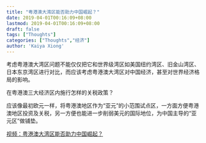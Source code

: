 ```yaml
---
title: "粤港澳大湾区能否助力中国崛起？"
date: 2019-04-01T00:16:09+08:00
lastmod: 2019-04-01T00:16:09+08:00
draft: false
tags: ["Thoughts"]
categories: ["Thoughts","经济"]
author: 'Kaiya Xiong'
---
```


考虑粤港澳大湾区问题不能仅仅把它和世界级湾区如美国纽约湾区、旧金山湾区、日本东京湾区进行对比，而应该考虑粤港澳大湾区对中国经济，甚至对世界经济格局的影响。

在粤港澳三大经济区内施行怎样的关税政策？

应该像最初欧元一样，将粤港澳地区作为“亚元”的小范围试点区，一方面方便粤港澳地区投资及关税，另一方便也能进一步削弱美元的国际地位，为中国主导的“亚元区”做铺垫。

[视频：粤港澳大湾区能否助力中国崛起？](https://www.youtube.com/watch?v=eBtkHaLxygk&t=3332s)